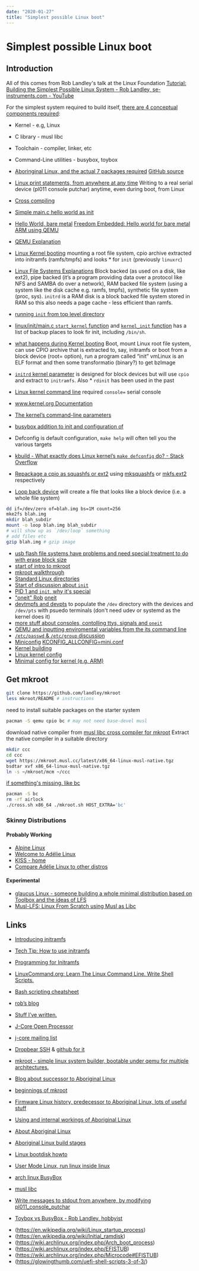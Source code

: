 ```yaml
---
date: "2020-01-27"
title: "Simplest possible Linux boot"
---
```

<!-- 2020-01-27-Simplest-possible-Linux-boot -->

<!-- markdownlint-disable MD025 -->
# Simplest possible Linux boot
<!-- markdownlint-enable MD025 -->

## Introduction

All of this comes from Rob Landley's talk at the Linux Foundation [Tutorial: Building the Simplest Possible Linux System - Rob Landley, se-instruments.com - YouTube](https://www.youtube.com/watch?v=Sk9TatW9ino)

For the simplest system required to build itself, [there are 4 conceptual components required](https://youtu.be/Sk9TatW9ino?t=160):

* Kernel - e.g, Linux
* C library - musl libc
* Toolchain - compiler, linker, etc
* Command-Line utilities - busybox, toybox

* [Aboringinal Linux, and the actual 7 packages required](https://www.youtube.com/watch?v=Sk9TatW9ino&feature=youtu.be&t=225) [GitHub source](https://github.com/landley/aboriginal)
* [Linux print statements, from anywhere at any time](https://youtu.be/Sk9TatW9ino?t=857) Writing to a real serial device (pl011 console putchar) anytime, even during boot, from Linux
* [Cross compiling](https://youtu.be/Sk9TatW9ino?t=1095)
* [Simple main.c hello world as init](https://youtu.be/Sk9TatW9ino?t=1203)
* [Hello World, bare metal](https://youtu.be/Sk9TatW9ino?t=408) [Freedom Embedded: Hello world for bare metal ARM using QEMU](https://balau82.wordpress.com/2010/02/28/hello-world-for-bare-metal-arm-using-qemu/)
* [QEMU Explanation](https://youtu.be/Sk9TatW9ino?t=580)
* [Linux Kernel booting](https://youtu.be/Sk9TatW9ino?t=1461) mounting a root file system, cpio archive extracted into initramfs (ramfs/tmpfs) and looks * for `init` (previously `linuxrc`)
* [Linux File Systems Explanations](https://youtu.be/Sk9TatW9ino?t=1535) Block backed (as used on a disk, like ext2), pipe backed (it’s a program providing data over a protocol like NFS and SAMBA do over a network), RAM backed file system (using a system like the disk cache e.g. ramfs, tmpfs), synthetic file system (proc, sys). `initrd` is a RAM disk is a block backed file system stored in RAM so this also needs a page cache - less efficient than ramfs.
* [running `init` from top level directory](https://youtu.be/Sk9TatW9ino?t=1800)  
* [linux/init/main.c `start_kernel` function](https://www.youtube.com/watch?v=Sk9TatW9ino&feature=youtu.be&t=1840) and [`kernel_init` function](https://github.com/torvalds/linux/blob/master/init/main.c) has a list of backup places to look fir init, including `/bin/sh`.
* [what happens during Kernel booting](https://youtu.be/Sk9TatW9ino?t=1461) Boot, mount Linux root file system, can use CPIO archive that is extracted to, say, initramfs or boot from a block device (root= option), run a program called “init” vmLinux is an ELF format and then some transformatio (binary?) to get bzImage
* [`initrd` kernel parameter](https://youtu.be/Sk9TatW9ino?t=2040) is designed for block devices but will use `cpio` and extract to `initramfs`.  Also * `rdinit` has been used in the past
* [Linux kernel command line](https://youtu.be/Sk9TatW9ino?t=2125) required `console=` serial console
* [www.kernel.org Documentation](https://git.kernel.org/pub/scm/linux/kernel/git/stable/linux.git/tree/Documentation?h=v5.9.6)
* [The kernel’s command-line parameters](https://www.kernel.org/doc/html/v4.14/admin-guide/kernel-parameters.html)
* [busybox addition to init and configuration of](https://youtu.be/Sk9TatW9ino?t=2400)
* Defconfig is default configuration, `make help` will often tell you the various targets
* [kbuild - What exactly does Linux kernel’s `make defconfig` do? - Stack Overflow](https://stackoverflow.com/questions/41885015/what-exactly-does-linux-kernels-make-defconfig-do)

* [Repackage a cpio as squashfs or ext2](https://youtu.be/Sk9TatW9ino?t=3496) using [mksquashfs](https://manpages.debian.org/jessie/squashfs-tools/mksquashfs.1.en.html) or [mkfs.ext2](https://linux.die.net/man/8/mkfs.ext2) respectively
* [Loop back device](https://youtu.be/Sk9TatW9ino?t=3529) will create a file that looks like a block device (i.e. a whole file system)

```bash
dd if=/dev/zero of=blah.img bs=1M count=256
mke2fs blah.img
mkdir blah_subdir
mount -o loop blah.img blah_subdir
# will show up as `/dev/loop` something
# add files etc
gzip blah.img # gzip image
```

* [usb flash file systems have problems and need special treatment to do with erase block size](https://youtu.be/Sk9TatW9ino?t=3746)
* [start of intro to mkroot](https://youtu.be/Sk9TatW9ino?t=4115)
* [mkroot walkthrough](https://youtu.be/Sk9TatW9ino?t=4380)
* [Standard Linux directories](https://youtu.be/Sk9TatW9ino?t=4837)
* [Start of discussion about `init`](https://youtu.be/Sk9TatW9ino?t=5047)
* [PID 1 and `init`, why it's special](https://youtu.be/Sk9TatW9ino?t=5155)
* ["oneit" Rob]((https://youtu.be/Sk9TatW9ino?t=5308)) [oneit](https://github.com/landley/toybox/blob/master/toys/other/oneit.c)
* [devtmpfs and devpts](https://youtu.be/Sk9TatW9ino?t=5415) to populate the `/dev` directory with the devices and `/dev/pts` with psuedo terminals  (don't need udev or systemd as the kernel does it)
* [more stuff about consoles, contolling ttys, signals and `oneit`](https://youtu.be/Sk9TatW9ino?t=5555)
* [QEMU and inputting enviromental variables from the its command line](https://youtu.be/Sk9TatW9ino?t=5700)
* [`/etc/passwd` & `/etc/group` discussion](https://youtu.be/Sk9TatW9ino?t=5770)
* [Miniconfig](https://youtu.be/Sk9TatW9ino?t=6453) [KCONFIG_ALLCONFIG=mini.conf](https://www.kernel.org/doc/Documentation/kbuild/kconfig.txt)
* [Kernel building](https://youtu.be/Sk9TatW9ino?t=6820)
* [Linux kernel config](https://github.com/landley/aboriginal/blob/master/sources/baseconfig-linux)
* [Minimal config for kernel (e.g. ARM)](https://github.com/landley/aboriginal/blob/master/sources/targets/armv6l)

## Get mkroot

```bash
git clone https://github.com/landley/mkroot
less mkroot/README # instructions
```

need to install suitable packages on the starter system

```bash
pacman -S qemu cpio bc # may not need base-devel musl
```

download native compiler from [musl libc cross compiler for mkroot](https://mkroot.musl.cc/latest)
Extract the native compiler in a suitable directory

```bash
mkdir ccc
cd ccc
wget https://mkroot.musl.cc/latest/x86_64-linux-musl-native.tgz
bsdtar xvf x86_64-linux-musl-native.tgz
ln -s ~/mkroot/mcm ~/ccc
```

[if something's missing, like bc](https://github.com/landley/mkroot/issues/2)

```bash
pacman -S bc
rm -rf airlock
./cross.sh x86_64 ./mkroot.sh HOST_EXTRA='bc'
```

### Skinny Distributions

#### Probably Working

* [Alpine Linux](https://alpinelinux.org)
* [Welcome to Adélie Linux](https://www.adelielinux.org)
* [KISS - home](https://k1ss.org)
* [Compare Adélie Linux to other distros](https://www.adelielinux.org/about/compare.html)

#### Experimental 

* [glaucus Linux - someone building a whole minimal distribution based on Toolbox and the ideas of LFS](https://github.com/glaucuslinux/glaucus)
* [Musl-LFS: Linux From Scratch using Musl as Libc](https://github.com/dslm4515/Musl-LFS)

## Links

* [Introducing initramfs](http://landley.net/writing/rootfs-intro.html)
* [Tech Tip: How to use initramfs](http://landley.net/writing/rootfs-howto.html)
* [Programming for Initramfs](http://landley.net/writing/rootfs-programming.html)

* [LinuxCommand.org: Learn The Linux Command Line. Write Shell Scripts.](http://linuxcommand.org/index.php)
* [Bash scripting cheatsheet](https://devhints.io/bash)

* [rob’s blog](http://landley.net/notes.html)
* [Stuff I’ve written.](http://landley.net/writing/)

* [J-Core Open Processor](https://j-core.org/)
* [j-core mailing list](https://lists.j-core.org/mailman/listinfo/j-core)
* [Dropbear SSH](https://matt.ucc.asn.au/dropbear/dropbear.html) & [github for it](https://github.com/mkj/dropbear)

* [mkroot - simple linux system builder, bootable under qemu for multiple architectures.](https://github.com/landley/mkroot)
* [Blog about successor to Aboriginal Linux](https://landley.net/notes-2016.html#17-05-2016)
* [beginnings of mkroot](http://lists.landley.net/pipermail/mkroot-landley.net/2017-May/000000.html)

* [Firmware Linux history, predecessor to Aboriginal Linux, lots of useful stuff](http://www.landley.net/aboriginal/history.html)

* [Using and internal workings of Aboriginal Linux](http://www.landley.net/aboriginal/README)
* [About Aboriginal Linux](http://www.landley.net/aboriginal/about.html)
* [Aboriginal Linux build stages](http://www.landley.net/aboriginal/build-stages.html)

* [Linux bootdisk howto](http://tldp.org/HOWTO/Bootdisk-HOWTO/index.html)
* [User Mode Linux, run linux inside linux](http://landley.net/writing/docs/UML.html)

* [arch linux BusyBox](https://wiki.archlinux.org/index.php/BusyBox)
* [musl libc](https://www.musl-libc.org/)
* [Write messages to stdout from anywhere, by modifying pl011_console_putchar](https://github.com/torvalds/linux/blob/master/drivers/tty/serial/amba-pl011.c)
* [Toybox vs BusyBox - Rob Landley, hobbyist](https://www.youtube.com/watch?v=MkJkyMuBm3g)

<!-- markdownlint-disable MD034 -->
* (https://en.wikipedia.org/wiki/Linux_startup_process)
* (https://en.wikipedia.org/wiki/Initial_ramdisk)
* (https://wiki.archlinux.org/index.php/Arch_boot_process)
* (https://wiki.archlinux.org/index.php/EFISTUB)
* (https://wiki.archlinux.org/index.php/Microcode#EFISTUB)
* (https://glowingthumb.com/uefi-shell-scripts-3-of-3/)
<!-- markdownlint-enable MD034 -->
